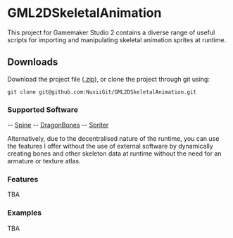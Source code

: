 # GML2DSkeletalAnimation

This project for Gamemaker Studio 2 contains a diverse range of useful scripts for importing and manipulating skeletal animation sprites at runtime.

## Downloads

Download the project file ([.zip](https://github.com/NuxiiGit/GML2DSkeletalAnimation/archive/master.zip)), or clone the project through git using:

```
git clone git@github.com:NuxiiGit/GML2DSkeletalAnimation.git
```

### Supported Software

-- [Spine](http://esotericsoftware.com/)
-- [DragonBones](http://dragonbones.com)
-- [Spriter](https://brashmonkey.com/)

Alternatively, due to the decentralised nature of the runtime, you can use the features I offer without the use of external software by dynamically creating bones and other skeleton data at runtime without the need for an armature or texture atlas.

### Features

TBA

### Examples

TBA